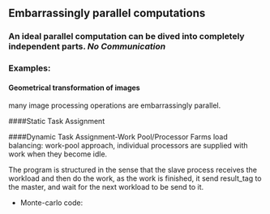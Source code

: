 ## Embarrassingly parallel computations
### An ideal parallel computation can be dived into completely independent parts. _No Communication_

### Examples:
#### Geometrical transformation of images
many image processing operations are embarrassingly parallel.

####Static Task Assignment

####Dynamic Task Assignment-Work Pool/Processor Farms
load balancing:
work-pool approach, individual processors are supplied with work when they become idle.

The program is structured in the sense that the slave process receives the workload and then do the work, as the work is finished, it send result_tag to the master, and wait for the next workload to be send to it.

* Monte-carlo code: 